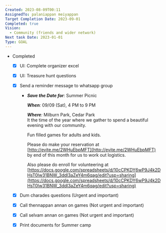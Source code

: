 ```yaml
---
Created: 2023-08-09T00:11
AssignedTo: palaniappan meiyappan
Target Completion Date: 2023-09-01
Completed: true
Vision:
  - Community (friends and wider network)
Next task Date: 2023-01-01
Type: GOAL
---
```

  
- Completed
    - [x] UI: Complete organizer excel
    - [x] UI: Treasure hunt questions
    - [x] Send a reminder message to whatsapp group
        - **_Save the Date for_**_:_ Summer Picnic  
              
            **_When_**_:_ 09/09 (Sat), 4 PM to 9 PM  
              
            **_Where_**_:_ Milburn Park, Cedar Park  
            It the time of the year where we gather to spend a beautiful evening with our community.  
            
            Fun filled games for adults and kids.
            
            Please do make your reservation at [http://evite.me/2WHuEbpMFT](http://evite.me/2WHuEbpMFT) by end of this month for us to work out logistics.
            
            Also please do enroll for volunteering at [https://docs.google.com/spreadsheets/d/10cCPKDY6wP9J4k2DHsT0lw31BNW_3ddl3aZeY4m6qag/edit?usp=sharing](https://docs.google.com/spreadsheets/d/10cCPKDY6wP9J4k2DHsT0lw31BNW_3ddl3aZeY4m6qag/edit?usp=sharing)
            
    - [x] Dum charades questions (Urgent and important)
    - [x] Call thennappan annan on games (Not urgent and important)
    - [x] Call selvam annan on games (Not urgent and important)
    - [x] Print documents for Summer camp